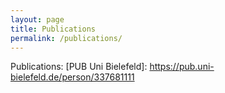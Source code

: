 ```yaml
---
layout: page
title: Publications
permalink: /publications/
---
```


Publications: [PUB Uni Bielefeld]: https://pub.uni-bielefeld.de/person/337681111